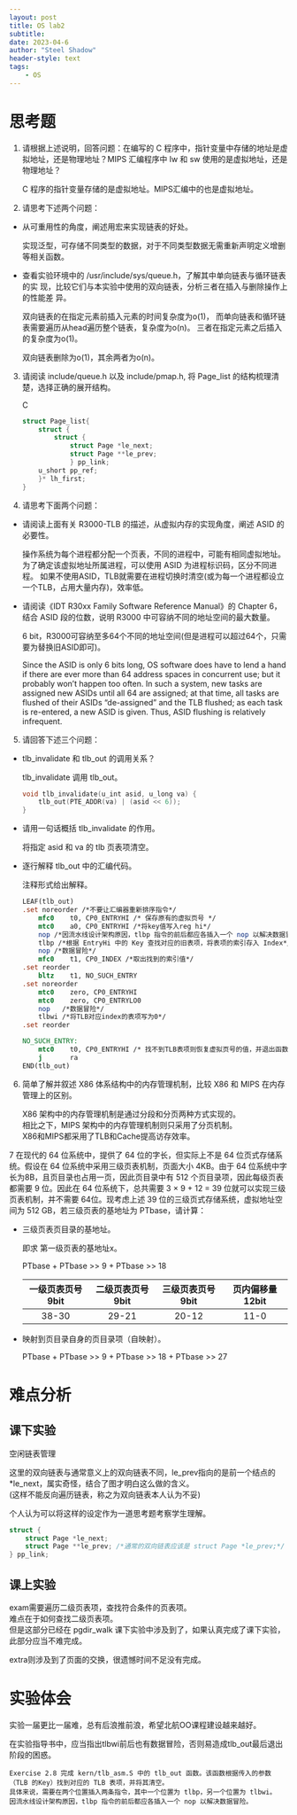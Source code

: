 ```yaml
---
layout: post
title: OS lab2
subtitle:
date: 2023-04-6
author: "Steel Shadow"
header-style: text
tags:
    - OS
---
```


# 思考题

1. 请根据上述说明，回答问题：在编写的 C 程序中，指针变量中存储的地址是虚拟地址，还是物理地址？MIPS 汇编程序中 lw 和 sw 使用的是虚拟地址，还是物理地址？

    C 程序的指针变量存储的是虚拟地址。MIPS汇编中的也是虚拟地址。

2. 请思考下述两个问题：

+ 从可重用性的角度，阐述用宏来实现链表的好处。

    实现泛型，可存储不同类型的数据，对于不同类型数据无需重新声明定义增删等相关函数。

+ 查看实验环境中的 /usr/include/sys/queue.h，了解其中单向链表与循环链表的实
现，比较它们与本实验中使用的双向链表，分析三者在插入与删除操作上的性能差
异。

    双向链表的在指定元素前插入元素的时间复杂度为o(1)，
    而单向链表和循环链表需要遍历从head遍历整个链表，复杂度为o(n)。
    三者在指定元素之后插入的复杂度为o(1)。

    双向链表删除为o(1)，其余两者为o(n)。

3. 请阅读 include/queue.h 以及 include/pmap.h, 将 Page_list 的结构梳理清楚，选择正确的展开结构。

    C
    ```c
    struct Page_list{
        struct {
            struct {
                struct Page *le_next;
                struct Page **le_prev;
                } pp_link;
        u_short pp_ref;
        }* lh_first;
    }
    ```

4. 请思考下面两个问题：

+ 请阅读上面有关 R3000-TLB 的描述，从虚拟内存的实现角度，阐述 ASID 的必要性。

    操作系统为每个进程都分配一个页表，不同的进程中，可能有相同虚拟地址。
    为了确定该虚拟地址所属进程，可以使用 ASID 为进程标识码，区分不同进程。
    如果不使用ASID，TLB就需要在进程切换时清空(或为每一个进程都设立一个TLB，占用大量内存)，效率低。

+ 请阅读《IDT R30xx Family Software Reference Manual》的 Chapter 6，结合 ASID
段的位数，说明 R3000 中可容纳不同的地址空间的最大数量。

    6 bit，R3000可容纳至多64个不同的地址空间(但是进程可以超过64个，只需要为替换旧ASID即可)。

    Since the ASID is only 6 bits long, OS software does have to lend a hand if there are ever more than 64 address spaces in concurrent use;
    but it probably won’t happen too often. In such a system, new tasks are assigned new ASIDs until all 64 are assigned;
    at that time, all tasks are flushed of their ASIDs “de-assigned” and the TLB flushed;
    as each task is re-entered, a new ASID is given. Thus, ASID flushing is relatively infrequent.

5.  请回答下述三个问题：
+ tlb_invalidate 和 tlb_out 的调用关系？

    tlb_invalidate 调用 tlb_out。

    ```cpp
    void tlb_invalidate(u_int asid, u_long va) {
        tlb_out(PTE_ADDR(va) | (asid << 6));
    }
    ```

+ 请用一句话概括 tlb_invalidate 的作用。

    将指定 asid 和 va 的 tlb 页表项清空。

+ 逐行解释 tlb_out 中的汇编代码。
    
    注释形式给出解释。

    ```mips
    LEAF(tlb_out)
    .set noreorder /*不要让汇编器重新排序指令*/
        mfc0    t0, CP0_ENTRYHI /* 保存原有的虚拟页号 */
        mtc0    a0, CP0_ENTRYHI /*将key值写入reg hi*/
        nop /*因流水线设计架构原因，tlbp 指令的前后都应各插入一个 nop 以解决数据冒险*/
        tlbp /*根据 EntryHi 中的 Key 查找对应的旧表项，将表项的索引存入 Index*/
        nop /*数据冒险*/
        mfc0    t1, CP0_INDEX /*取出找到的索引值*/
    .set reorder
        bltz    t1, NO_SUCH_ENTRY
    .set noreorder
        mtc0    zero, CP0_ENTRYHI
        mtc0    zero, CP0_ENTRYLO0
        nop   /*数据冒险*/
        tlbwi /*将TLB对应index的表项写为0*/
    .set reorder

    NO_SUCH_ENTRY:
        mtc0    t0, CP0_ENTRYHI /* 找不到TLB表项则恢复虚拟页号的值，并退出函数。如果找到了对应表项，则该条会被tlbwi冒险忽略，直接退出函数*/
        j       ra
    END(tlb_out)
    ```

6.  简单了解并叙述 X86 体系结构中的内存管理机制，比较 X86 和 MIPS 在内存管理上的区别。

    X86 架构中的内存管理机制是通过分段和分页两种方式实现的。  
    相比之下，MIPS 架构中的内存管理机制则只采用了分页机制。  
    X86和MIPS都采用了TLB和Cache提高访存效率。

7 在现代的 64 位系统中，提供了 64 位的字长，但实际上不是 64 位页式存储系统。假设在 64 位系统中采用三级页表机制，页面大小 4KB。由于 64 位系统中字长为8B，且页目录也占用一页，因此页目录中有 512 个页目录项，因此每级页表都需要 9 位。因此在 64 位系统下，总共需要 3 × 9 + 12 = 39 位就可以实现三级页表机制，并不需要 64位。现考虑上述 39 位的三级页式存储系统，虚拟地址空间为 512 GB，若三级页表的基地址为 PTbase，请计算：

+ 三级页表页目录的基地址。
    
    即求 第一级页表的基地址x。

    PTbase + PTbase >> 9 + PTbase >> 18  
        
    | 一级页表页号 9bit | 二级页表页号 9bit | 三级页表页号 9bit | 页内偏移量 12bit |
    | :---------------: | :---------------: | :---------------: | :--------------: |
    |       38-30       |       29-21       |       20-12       |       11-0       |

+ 映射到页目录自身的页目录项（自映射）。

    PTbase + PTbase >> 9 + PTbase >> 18 + PTbase >> 27

# 难点分析

## 课下实验

空闲链表管理

这里的双向链表与通常意义上的双向链表不同，le_prev指向的是前一个结点的*le_next，属实奇怪，结合了图才明白这么做的含义。  
(这样不能反向遍历链表，称之为双向链表本人认为不妥)

个人认为可以将这样的设定作为一道思考题考察学生理解。
```c
struct {
    struct Page *le_next;
    struct Page **le_prev; /*通常的双向链表应该是 struct Page *le_prev;*/
} pp_link;
```

## 课上实验

exam需要遍历二级页表项，查找符合条件的页表项。  
难点在于如何查找二级页表项。  
但是这部分已经在 pgdir_walk 课下实验中涉及到了，如果认真完成了课下实验，此部分应当不难完成。

extra则涉及到了页面的交换，很遗憾时间不足没有完成。  

# 实验体会

实验一届更比一届难，总有后浪推前浪，希望北航OO课程建设越来越好。

在实验指导书中，应当指出tlbwi前后也有数据冒险，否则易造成tlb_out最后退出阶段的困惑。

    Exercise 2.8 完成 kern/tlb_asm.S 中的 tlb_out 函数。该函数根据传入的参数（TLB 的Key）找到对应的 TLB 表项，并将其清空。
    具体来说，需要在两个位置插入两条指令，其中一个位置为 tlbp，另一个位置为 tlbwi。
    因流水线设计架构原因，tlbp 指令的前后都应各插入一个 nop 以解决数据冒险。